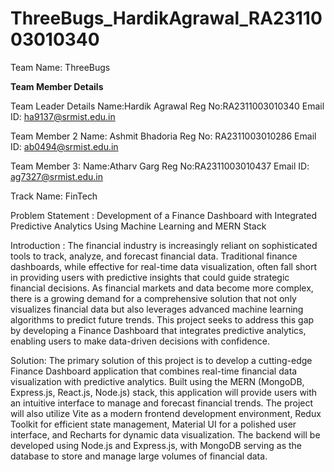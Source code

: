 # ThreeBugs_HardikAgrawal_RA2311003010340

Team Name: ThreeBugs

**Team Member Details**

Team Leader Details
Name:Hardik Agrawal
Reg No:RA2311003010340
Email ID: ha9137@srmist.edu.in

Team Member 2
Name: Ashmit Bhadoria
Reg No: RA2311003010286
Email ID: ab0494@srmist.edu.in

Team Member 3:
Name:Atharv Garg
Reg No:RA2311003010437
Email ID: ag7327@srmist.edu.in


Track Name: FinTech

Problem Statement : Development of a Finance Dashboard with Integrated Predictive Analytics Using Machine Learning and MERN Stack

Introduction  : The financial industry is increasingly reliant on sophisticated tools to track, analyze, and forecast financial data. Traditional finance dashboards, while effective for real-time data visualization, often fall short in providing users with predictive insights that could guide strategic financial decisions. As financial markets and data become more complex, there is a growing demand for a comprehensive solution that not only visualizes financial data but also leverages advanced machine learning algorithms to predict future trends. This project seeks to address this gap by developing a Finance Dashboard that integrates predictive analytics, enabling users to make data-driven decisions with confidence.

Solution: The primary solution of this project is to develop a cutting-edge Finance Dashboard application that combines real-time financial data visualization with predictive analytics. Built using the MERN (MongoDB, Express.js, React.js, Node.js) stack, this application will provide users with an intuitive interface to manage and forecast financial trends. The project will also utilize Vite as a modern frontend development environment, Redux Toolkit for efficient state management, Material UI for a polished user interface, and Recharts for dynamic data visualization. The backend will be developed using Node.js and Express.js, with MongoDB serving as the database to store and manage large volumes of financial data.
